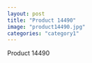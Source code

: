 ```yaml
---
layout: post
title: "Product 14490"
image: "product14490.jpg"
categories: "category1"
---
```

Product 14490
